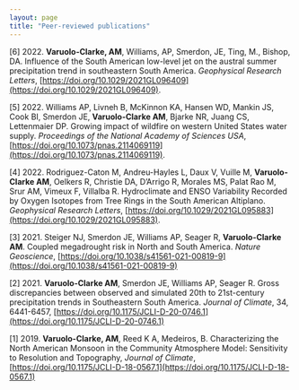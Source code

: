 ```yaml
---
layout: page
title: "Peer-reviewed publications"
---
```


[6] 2022. **Varuolo-Clarke, AM**, Williams, AP, Smerdon, JE, Ting, M., Bishop, DA. Influence of the South American low-level jet on the austral summer precipitation trend in southeastern South America. *Geophysical Research Letters*, [https://doi.org/10.1029/2021GL096409](https://doi.org/10.1029/2021GL096409).

[5] 2022. Williams AP, Livneh B, McKinnon KA, Hansen WD, Mankin JS, Cook BI, Smerdon JE, **Varuolo-Clarke AM**, Bjarke NR, Juang CS, Lettenmaier DP. Growing impact of wildfire on western United States water supply. *Proceedings of the National Academy of Sciences USA*, [https://doi.org/10.1073/pnas.2114069119](https://doi.org/10.1073/pnas.2114069119).   

[4] 2022. Rodriguez-Caton M, Andreu-Hayles L, Daux V, Vuille M, **Varuolo-Clarke AM**, Oelkers R, Christie DA, D’Arrigo R, Morales MS, Palat Rao M, Srur AM, Vimeux F, Villalba R. Hydroclimate and ENSO Variability Recorded by Oxygen Isotopes from Tree Rings in the South American Altiplano. *Geophysical Research Letters*, [https://doi.org/10.1029/2021GL095883](https://doi.org/10.1029/2021GL095883).

[3] 2021. Steiger NJ, Smerdon JE, Williams AP, Seager R, **Varuolo-Clarke AM**. Coupled megadrought risk in North and South America. *Nature Geoscience*, [https://doi.org/10.1038/s41561-021-00819-9](https://doi.org/10.1038/s41561-021-00819-9)

[2] 2021. **Varuolo-Clarke AM**, Smerdon JE, Williams AP, Seager R. Gross discrepancies 
between observed and simulated 20th to 21st-century precipitation trends in Southeastern 
South America. *Journal of Climate*, 34, 6441-6457, [https://doi.org/10.1175/JCLI-D-20-0746.1](https://doi.org/10.1175/JCLI-D-20-0746.1)

[1] 2019. **Varuolo-Clarke, AM**, Reed K A, Medeiros, B. Characterizing the North American Monsoon in the Community Atmosphere Model: Sensitivity to Resolution and Topography, *Journal of Climate*, [https://doi.org/10.1175/JCLI-D-18-0567.1](https://doi.org/10.1175/JCLI-D-18-0567.1)
